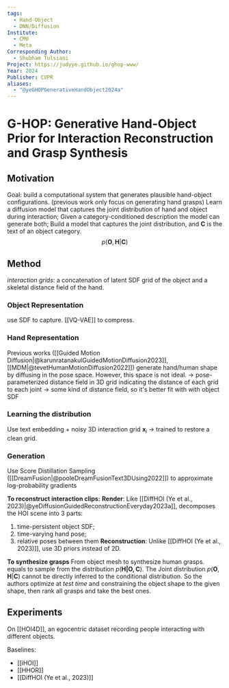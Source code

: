 ```yaml
---
tags:
  - Hand-Object
  - DNN/Diffusion
Institute:
  - CMU
  - Meta
Corresponding Author:
  - Shubham Tulsiani
Project: https://judyye.github.io/ghop-www/
Year: 2024
Publisher: CVPR
aliases:
  - "@yeGHOPGenerativeHandObject2024a"
---
```

# G-HOP: Generative Hand-Object Prior for Interaction Reconstruction and Grasp Synthesis
## Motivation
Goal: build a computational system that generates plausible hand-object configurations. (previous work only focus on generating hand grasps)
Learn a diffusion model that captures the joint distribution of hand and object during interaction; Given a category-conditioned description the model can generate both;
Build a model that captures the joint distribution, and $\mathbf{C}$ is the text of an object category.
$$p(\textbf{O}, \textbf{H}|\textbf{C})$$
## Method
*interaction grids*: a concatenation of latent SDF grid of the object and a skeletal distance field of the hand.
### Object Representation
use SDF to capture. [[VQ-VAE]] to compress.
### Hand Representation
Previous works ([[Guided Motion Diffusion|@karunratanakulGuidedMotionDiffusion2023]], [[MDM|@tevetHumanMotionDiffusion2022]]) generate hand/human shape by diffusing in the pose space. However, this space is not ideal. 
-> pose-parameterized distance field in 3D grid indicating the distance of each grid to each joint -> some kind of distance field, so it's better fit with with object SDF
### Learning the distribution
Use text embedding + noisy 3D interaction grid $\mathbf{x}_i$ -> trained to restore a clean grid.
### Generation
Use Score Distillation Sampling ([[DreamFusion|@pooleDreamFusionText3DUsing2022]]) to approximate log-probability gradients

**To reconstruct interaction clips:**
**Render**:
Like [[DiffHOI (Ye et al., 2023)|@yeDiffusionGuidedReconstructionEveryday2023a]], decomposes the HOI scene into 3 parts:
1. time-persistent object SDF;
2. time-varying hand pose;
3. relative poses between them
**Reconstruction**:
Unlike [[DiffHOI (Ye et al., 2023)]], use 3D priors instead of 2D.

**To synthesize grasps**
From object mesh to synthesize human grasps. equals to sample from the distribution $p(\mathbf{H | O, C})$. The Joint distribution $p(\textbf{O}, \textbf{H}|\textbf{C})$ cannot be directly inferred to the conditional distribution. So the authors optimize at *test time* and constraining the object shape to the given shape, then rank all grasps and take the best ones.

## Experiments
On [[HOI4D]], an egocentric dataset recording people interacting with different objects.

Baselines:
* [[iHOI]]
* [[HHOR]]
* [[DiffHOI (Ye et al., 2023)]]